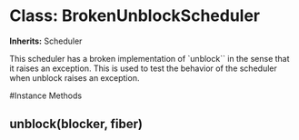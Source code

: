 # Class: BrokenUnblockScheduler
**Inherits:** Scheduler
    

This scheduler has a broken implementation of `unblock`` in the sense that it
raises an exception. This is used to test the behavior of the scheduler when
unblock raises an exception.



#Instance Methods
## unblock(blocker, fiber) [](#method-i-unblock)

